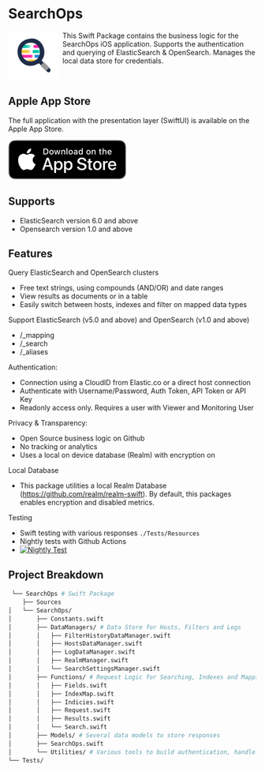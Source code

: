 # SearchOps

<img align="left" width=100 src="./Logo.png" style="padding-right:10px">

This Swift Package contains the business logic for the SearchOps iOS application. Supports the authentication and querying of ElasticSearch & OpenSearch. Manages the local data store for credentials.

<br clear="left"/>

## Apple App Store

The full application with the presentation layer (SwiftUI) is available on the Apple App Store.

[![Available on App Store](./AppStore.svg)](https://apps.apple.com/us/app/search-ops/id6453696339)

## Supports

- ElasticSearch version 6.0 and above
- Opensearch version 1.0 and above

## Features

Query ElasticSearch and OpenSearch clusters
* Free text strings, using compounds (AND/OR) and date ranges 
* View results as documents or in a table
* Easily switch between hosts, indexes and filter on mapped data types

Support ElasticSearch (v5.0 and above) and OpenSearch (v1.0 and above)
* /_mapping
* /_search
* /_aliases

Authentication:
* Connection using a CloudID from Elastic.co or a direct host connection
* Authenticate with Username/Password, Auth Token, API Token or API Key
* Readonly access only. Requires a user with Viewer and Monitoring User

Privacy & Transparency:
* Open Source business logic on Github
* No tracking or analytics
* Uses a local on device database (Realm) with encryption on

Local Database
* This package utilities a local Realm Database (https://github.com/realm/realm-swift). By default, this packages enables encryption and disabled metrics.

Testing
* Swift testing with various responses `./Tests/Resources`
* Nightly tests with Github Actions
* [![Nightly Test](https://github.com/mccaffers/SearchOps/actions/workflows/swift.yml/badge.svg)](https://github.com/mccaffers/SearchOps/actions/workflows/swift.yml)

## Project Breakdown

```bash
 └── SearchOps # Swift Package   
    ├── Sources
│   └── SearchOps/
│       ├── Constants.swift
│       ├── DataManagers/ # Data Store for Hosts, Filters and Logs
│       │   ├── FilterHistoryDataManager.swift
│       │   ├── HostsDataManager.swift
│       │   ├── LogDataManager.swift
│       │   ├── RealmManager.swift
│       │   └── SearchSettingsManager.swift
│       ├── Functions/ # Request Logic for Searching, Indexes and Mapping
│       │   ├── Fields.swift
│       │   ├── IndexMap.swift
│       │   ├── Indicies.swift
│       │   ├── Request.swift
│       │   ├── Results.swift
│       │   └── Search.swift
│       ├── Models/ # Several data models to store responses
│       ├── SearchOps.swift
│       └── Utilities/ # Various tools to build authentication, handle dates and JSON
└── Tests/
```
